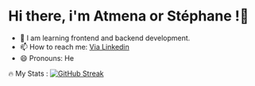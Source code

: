 # Hi there, i'm Atmena or Stéphane !👋

- 🌱 I am learning frontend and backend development.
- 📫 How to reach me: [Via Linkedin](https://www.linkedin.com/in/tireau-steph/)
- 😄 Pronouns: He

🔥 My Stats :
[![GitHub Streak](http://github-readme-streak-stats.herokuapp.com?user=Atmena)](https://git.io/streak-stats)
